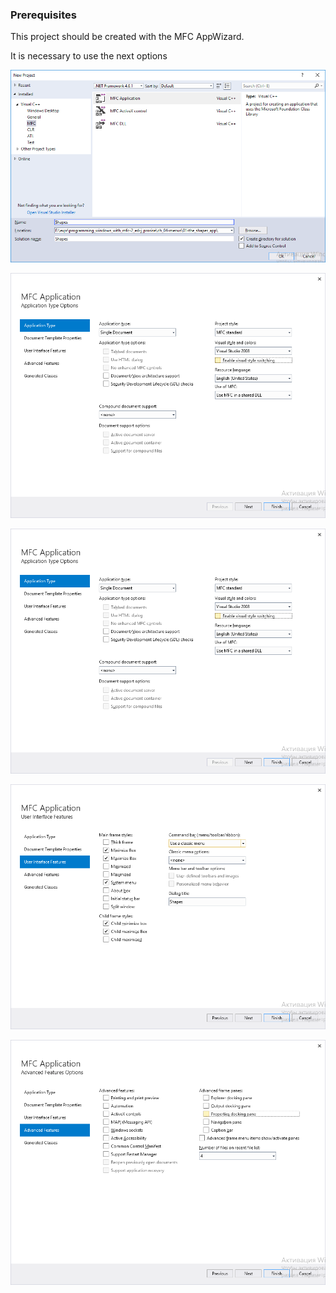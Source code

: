 ### Prerequisites
This project should be created with the MFC AppWizard.

It is necessary to use the next options

![1](img/1.png)

![2](img/2.png)

![3](img/3.png)

![4](img/4.png)

![5](img/5.png)

